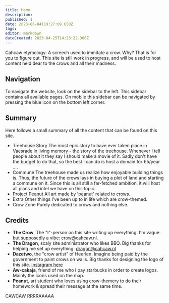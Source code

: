 ```yaml
---
title: Home
description: 
published: 1
date: 2023-06-04T19:27:09.650Z
tags: 
editor: markdown
dateCreated: 2023-04-25T14:23:22.306Z
---
```


Cahcaw etymology: A screech used to immitate a crow.
Why? That is for you to figure out.
This site is still work in progress, and will be used to host content held dear to the crows and all their madness.

## Navigation
To navigate the website, look on the sidebar to the left. This sidebar contains all available pages. On mobile this sidebar can be navigated by pressing the blue icon on the bottom left corner.

## Summary
Here follows a small summary of all the content that can be found on this site.
- Treehouse Story
The most epic story to have ever taken place in Vaesrade in living memory - the story of the treehouse. Whenever I tell people about it they say I should make a movie of it. Sadly don't have the budget to do that, so the best I can do is host a domain for €5/year ....
- Commune
The treehouse made us realize how enjoyable building things is. Thus, the future of the crows lays in buying a plot of land and starting a commune on it. Since this is all still a far-fetched ambition, it will host all plans and intel we have on this topic.
- Project Peanut
All art made by 'peanut' related to crows.
- Extra
Other things I've been up to in life which are crow-themed.
- Crow Zone
Purely dedicated to crows and nothing else.

## Credits
- **The Crow**, The "I"-person on this site writing up everything. I'm vague but supposedly a vibe: [crow@cahcaw.nl](mailto:thecrow@cahcaw.nl).
- **The Dragon**, scaly site administrator who likes BBQ. Big thanks for helping me set up everything: [dragon@cahcaw.nl](mailto:thedragon@cahcaw.nl)
- **Dazetwo**, the "crow artist" of Heerlen. Imagine being paid by the government to paint crows on walls. Big thanks for designing the logo of this site. [Instagram here](https://www.instagram.com/dazetwo/)
- **Aw-cakaja**, friend of me who I pay starbucks in order to create logos. Mainly the icons used on the map.
- **Peanut**, art student who loves using crow-themery to do their homework & spread their message at the same time. 

CAWCAW RRRRAAAAA